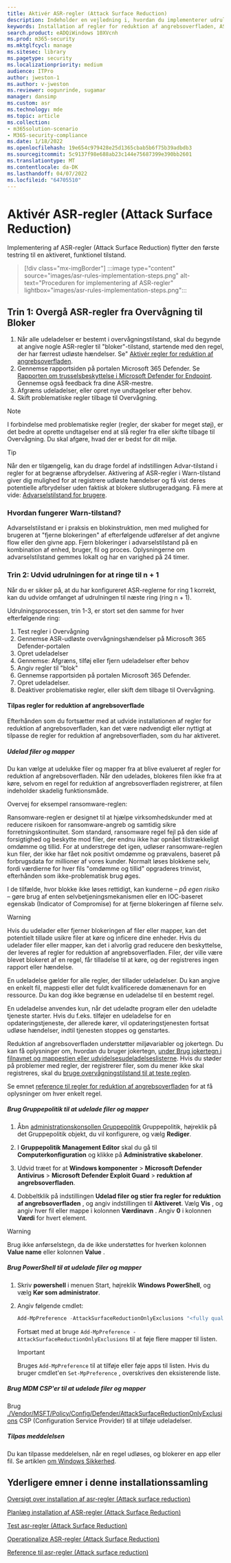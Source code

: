 ```yaml
---
title: Aktivér ASR-regler (Attack Surface Reduction)
description: Indeholder en vejledning i, hvordan du implementerer udrulningen af regler for reduktion af angrebsoverfladen.
keywords: Installation af regler for reduktion af angrebsoverfladen, ASR-installation, aktivér asr-regler, konfigurer ASR, forebyggelsessystem for værtsindtrængen, beskyttelsesregler, regler for bekæmpelse af udnyttelse, anti-exploit, udnyttelsesregler, regler til forebyggelse af infektion, Microsoft Defender for Endpoint, konfigurer ASR-regler
search.product: eADQiWindows 10XVcnh
ms.prod: m365-security
ms.mktglfcycl: manage
ms.sitesec: library
ms.pagetype: security
ms.localizationpriority: medium
audience: ITPro
author: jweston-1
ms.author: v-jweston
ms.reviewer: oogunrinde, sugamar
manager: dansimp
ms.custom: asr
ms.technology: mde
ms.topic: article
ms.collection:
- m365solution-scenario
- M365-security-compliance
ms.date: 1/18/2022
ms.openlocfilehash: 19e654c979428e25d1365cbab5b6f75b39adbdb3
ms.sourcegitcommit: 5c9137f98e688ab23c144e75687399e390bb2601
ms.translationtype: MT
ms.contentlocale: da-DK
ms.lasthandoff: 04/07/2022
ms.locfileid: "64705510"
---
```

# <a name="enable-attack-surface-reduction-asr-rules"></a>Aktivér ASR-regler (Attack Surface Reduction)

Implementering af ASR-regler (Attack Surface Reduction) flytter den første testring til en aktiveret, funktionel tilstand.

> [!div class="mx-imgBorder"]
> :::image type="content" source="images/asr-rules-implementation-steps.png" alt-text="Proceduren for implementering af ASR-regler" lightbox="images/asr-rules-implementation-steps.png":::
  

## <a name="step-1-transition-asr-rules-from-audit-to-block"></a>Trin 1: Overgå ASR-regler fra Overvågning til Bloker

1. Når alle udeladelser er bestemt i overvågningstilstand, skal du begynde at angive nogle ASR-regler til "bloker"-tilstand, startende med den regel, der har færrest udløste hændelser. Se" [Aktivér regler for reduktion af angrebsoverfladen](enable-attack-surface-reduction.md).
2. Gennemse rapportsiden på portalen Microsoft 365 Defender. Se [Rapporten om trusselsbeskyttelse i Microsoft Defender for Endpoint](threat-protection-reports.md). Gennemse også feedback fra dine ASR-mestre.
3. Afgræns udeladelser, eller opret nye undtagelser efter behov.
4. Skift problematiske regler tilbage til Overvågning.

  >[!Note]
  >I forbindelse med problematiske regler (regler, der skaber for meget støj), er det bedre at oprette undtagelser end at slå regler fra eller skifte tilbage til Overvågning. Du skal afgøre, hvad der er bedst for dit miljø.

  >[!Tip]
  >Når den er tilgængelig, kan du drage fordel af indstillingen Advar-tilstand i regler for at begrænse afbrydelser. Aktivering af ASR-regler i Warn-tilstand giver dig mulighed for at registrere udløste hændelser og få vist deres potentielle afbrydelser uden faktisk at blokere slutbrugeradgang. Få mere at vide: [Advarselstilstand for brugere](attack-surface-reduction.md#warn-mode-for-users).

### <a name="how-does-warn-mode-work"></a>Hvordan fungerer Warn-tilstand?

Advarselstilstand er i praksis en blokinstruktion, men med mulighed for brugeren at "fjerne blokeringen" af efterfølgende udførelser af det angivne flow eller den givne app. Fjern blokeringer i advarselstilstand på en kombination af enhed, bruger, fil og proces. Oplysningerne om advarselstilstand gemmes lokalt og har en varighed på 24 timer.

### <a name="step-2-expand-deployment-to-ring-n--1"></a>Trin 2: Udvid udrulningen for at ringe til n + 1

Når du er sikker på, at du har konfigureret ASR-reglerne for ring 1 korrekt, kan du udvide omfanget af udrulningen til næste ring (ring n + 1).

Udrulningsprocessen, trin 1-3, er stort set den samme for hver efterfølgende ring:

1. Test regler i Overvågning
2. Gennemse ASR-udløste overvågningshændelser på Microsoft 365 Defender-portalen
3. Opret udeladelser
4. Gennemse: Afgræns, tilføj eller fjern udeladelser efter behov
5. Angiv regler til "blok"
6. Gennemse rapportsiden på portalen Microsoft 365 Defender.
7. Opret udeladelser.
8. Deaktiver problematiske regler, eller skift dem tilbage til Overvågning.

#### <a name="customize-attack-surface-reduction-rules"></a>Tilpas regler for reduktion af angrebsoverflade

Efterhånden som du fortsætter med at udvide installationen af regler for reduktion af angrebsoverfladen, kan det være nødvendigt eller nyttigt at tilpasse de regler for reduktion af angrebsoverfladen, som du har aktiveret.

##### <a name="exclude-files-and-folders"></a>Udelad filer og mapper

Du kan vælge at udelukke filer og mapper fra at blive evalueret af regler for reduktion af angrebsoverfladen. Når den udelades, blokeres filen ikke fra at køre, selvom en regel for reduktion af angrebsoverfladen registrerer, at filen indeholder skadelig funktionsmåde.

Overvej for eksempel ransomware-reglen:

Ransomware-reglen er designet til at hjælpe virksomhedskunder med at reducere risikoen for ransomware-angreb og samtidig sikre forretningskontinuitet. Som standard, ransomware regel fejl på den side af forsigtighed og beskytte mod filer, der endnu ikke har opnået tilstrækkeligt omdømme og tillid. For at understrege det igen, udløser ransomware-reglen kun filer, der ikke har fået nok positivt omdømme og prævalens, baseret på forbrugsdata for millioner af vores kunder. Normalt løses blokkene selv, fordi værdierne for hver fils "omdømme og tillid" opgraderes trinvist, efterhånden som ikke-problematisk brug øges.

I de tilfælde, hvor blokke ikke løses rettidigt, kan kunderne – _på egen risiko_ – gøre brug af enten selvbetjeningsmekanismen eller en IOC-baseret egenskab (Indicator of Compromise) for at fjerne blokeringen af filerne selv.

> [!WARNING]
> Hvis du udelader eller fjerner blokeringen af filer eller mapper, kan det potentielt tillade usikre filer at køre og inficere dine enheder. Hvis du udelader filer eller mapper, kan det i alvorlig grad reducere den beskyttelse, der leveres af regler for reduktion af angrebsoverfladen. Filer, der ville være blevet blokeret af en regel, får tilladelse til at køre, og der registreres ingen rapport eller hændelse.

En udeladelse gælder for alle regler, der tillader udeladelser. Du kan angive en enkelt fil, mappesti eller det fuldt kvalificerede domænenavn for en ressource. Du kan dog ikke begrænse en udeladelse til en bestemt regel.

En udeladelse anvendes kun, når det udeladte program eller den udeladte tjeneste starter. Hvis du f.eks. tilføjer en udeladelse for en opdateringstjeneste, der allerede kører, vil opdateringstjenesten fortsat udløse hændelser, indtil tjenesten stoppes og genstartes.

Reduktion af angrebsoverfladen understøtter miljøvariabler og jokertegn. Du kan få oplysninger om, hvordan du bruger jokertegn, [under Brug jokertegn i filnavnet og mappestien eller udvidelsesudeladelseslisterne](configure-extension-file-exclusions-microsoft-defender-antivirus.md#use-wildcards-in-the-file-name-and-folder-path-or-extension-exclusion-lists).
Hvis du støder på problemer med regler, der registrerer filer, som du mener ikke skal registreres, skal du [bruge overvågningstilstand til at teste reglen](evaluate-attack-surface-reduction.md).

Se emnet [reference til regler for reduktion af angrebsoverfladen](attack-surface-reduction-rules-reference.md) for at få oplysninger om hver enkelt regel.

##### <a name="use-group-policy-to-exclude-files-and-folders"></a>Brug Gruppepolitik til at udelade filer og mapper

1. Åbn [administrationskonsollen Gruppepolitik](https://technet.microsoft.com/library/cc731212.aspx) Gruppepolitik, højreklik på det Gruppepolitik objekt, du vil konfigurere, og vælg **Rediger**.

2. I **Gruppepolitik Management Editor** skal du gå til **Computerkonfiguration** og klikke på **Administrative skabeloner**.

3. Udvid træet for at **Windows komponenter** \> **Microsoft Defender Antivirus** \> **Microsoft Defender Exploit Guard** \> **reduktion af angrebsoverfladen**.

4. Dobbeltklik på indstillingen **Udelad filer og stier fra regler for reduktion af angrebsoverfladen** , og angiv indstillingen til **Aktiveret**. Vælg **Vis** , og angiv hver fil eller mappe i kolonnen **Værdinavn** . Angiv **0** i kolonnen **Værdi** for hvert element.

> [!WARNING]
> Brug ikke anførselstegn, da de ikke understøttes for hverken kolonnen **Value name** eller kolonnen **Value** .

##### <a name="use-powershell-to-exclude-files-and-folders"></a>Brug PowerShell til at udelade filer og mapper

1. Skriv **powershell** i menuen Start, højreklik **Windows PowerShell**, og vælg **Kør som administrator**.

2. Angiv følgende cmdlet:

    ```PowerShell
    Add-MpPreference -AttackSurfaceReductionOnlyExclusions "<fully qualified path or resource>"
    ```

    Fortsæt med at bruge `Add-MpPreference -AttackSurfaceReductionOnlyExclusions` til at føje flere mapper til listen.

    > [!IMPORTANT]
    > Bruges `Add-MpPreference` til at tilføje eller føje apps til listen. Hvis du bruger cmdlet'en `Set-MpPreference` , overskrives den eksisterende liste.

##### <a name="use-mdm-csps-to-exclude-files-and-folders"></a>Brug MDM CSP'er til at udelade filer og mapper

Brug [./Vendor/MSFT/Policy/Config/Defender/AttackSurfaceReductionOnlyExclusions](/windows/client-management/mdm/policy-csp-defender#defender-attacksurfacereductiononlyexclusions) CSP (Configuration Service Provider) til at tilføje udeladelser.

##### <a name="customize-the-notification"></a>Tilpas meddelelsen

Du kan tilpasse meddelelsen, når en regel udløses, og blokerer en app eller fil. Se artiklen [om Windows Sikkerhed](/windows/security/threat-protection/windows-defender-security-center/windows-defender-security-center#customize-notifications-from-the-windows-defender-security-center).

## <a name="additional-topics-in-this-deployment-collection"></a>Yderligere emner i denne installationssamling

[Oversigt over installation af asr-regler (Attack surface reduction)](attack-surface-reduction-rules-deployment.md)

[Planlæg installation af ASR-regler (Attack Surface Reduction)](attack-surface-reduction-rules-deployment-plan.md)

[Test asr-regler (Attack Surface Reduction)](attack-surface-reduction-rules-deployment-test.md)

[Operationalize ASR-regler (Attack Surface Reduction)](attack-surface-reduction-rules-deployment-operationalize.md)

[Reference til asr-regler (Attack surface reduction)](attack-surface-reduction-rules-reference.md)

